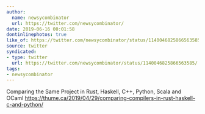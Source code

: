```yaml
---
author:
  name: newsycombinator
  url: https://twitter.com/newsycombinator/
date: 2019-06-16 00:01:58
dontinlinephotos: true
like_of: https://twitter.com/newsycombinator/status/1140046825866563585/
source: twitter
syndicated:
- type: twitter
  url: https://twitter.com/newsycombinator/status/1140046825866563585/
tags:
- newsycombinator
---
```


Comparing the Same Project in Rust, Haskell, C++, Python, Scala and OCaml https://thume.ca/2019/04/29/comparing-compilers-in-rust-haskell-c-and-python/